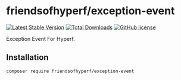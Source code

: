 # friendsofhyperf/exception-event

[![Latest Stable Version](https://poser.pugx.org/friendsofhyperf/exception-event/version.png)](https://packagist.org/packages/friendsofhyperf/exception-event)
[![Total Downloads](https://poser.pugx.org/friendsofhyperf/exception-event/d/total.png)](https://packagist.org/packages/friendsofhyperf/exception-event)
[![GitHub license](https://img.shields.io/github/license/friendsofhyperf/exception-event)](https://github.com/friendsofhyperf/exception-event)

Exception Event For Hyperf.

## Installation

```bash
composer require friendsofhyperf/exception-event
```
